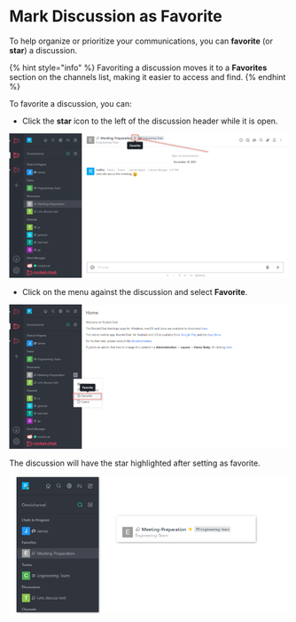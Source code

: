 # Mark Discussion as Favorite

To help organize or prioritize your communications, you can **favorite** (or **star**) a discussion.

{% hint style="info" %}
Favoriting a discussion moves it to a **Favorites** section on the channels list, making it easier to access and find.
{% endhint %}

To favorite a discussion, you can:

* Click the **star** icon to the left of the discussion header while it is open.

![](<../../../../../.gitbook/assets/image (676) (1).png>)

* Click on the menu against the discussion and select **Favorite**.

![](<../../../../../.gitbook/assets/image (647) (1).png>)

The discussion will have the star highlighted after setting as favorite.

![](<../../../../../.gitbook/assets/image (641) (1) (1).png>)

